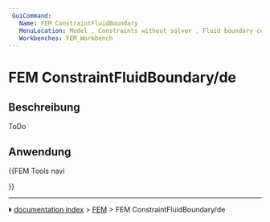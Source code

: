```yaml
---
 GuiCommand:
   Name: FEM ConstraintFluidBoundary
   MenuLocation: Model , Constraints without solver , Fluid boundary condition
   Workbenches: FEM_Workbench
---
```


# FEM ConstraintFluidBoundary/de



## Beschreibung

ToDo



## Anwendung





{{FEM Tools navi

}}



---
⏵ [documentation index](../README.md) > [FEM](Category_FEM.md) > FEM ConstraintFluidBoundary/de

